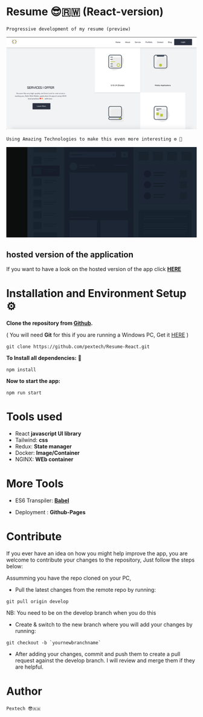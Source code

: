 # Resume 😎🇷🇼 (React-version)

```
Progressive development of my resume (preview)
```

![Design preview for the web app](./UI.png)

```
Using Amazing Technologies to make this even more interesting ⚙︎ 🔧
```

![Design preview for the web app](./src/images/background.svg)

<!-- ## How to get access to the Docker Container/Image

- Go on [Dockerhub](https://hub.docker.com/) website, if you don't have an account, you will be asked to create one

- The image is accessible via this link **[fronted-Image](https://hub.docker.com/layers/138860314/pextech/dutygenfront/frontend/images/sha256-dbaa46cc1fd2355645d2aa474457a61a339441964521a9fd8bb2f381177318d5?context=explore)**

- To run the image locally run the following command to pull the image  `docker push pextech/dutygenfront:frontend`

- to start the image run `docker run -it -p 8080:80 --name frontend pextech/dutygenfront:frontend` -->
## hosted version of the application

If you want to have a look on the hosted version of the app click **[HERE](https://pextech-resume.netlify.app/)**


# Installation and Environment Setup ⚙︎ 

**Clone the repository from [Github](https://github.com/pextech/Resume-React.git).**

( You will need **Git** for this if you are running a Windows PC, Get it [HERE](https://git-scm.com/) )

```
git clone https://github.com/pextech/Resume-React.git
```

**To Install all dependencies:** 🔧

```
npm install
```


**Now to start the app:**

```
npm run start
```


# Tools used

- React **javascript UI library**
- Tailwind: **css**
- Redux: **State manager**
- Docker: **Image/Container**
- NGINX: **WEb container**

# More Tools

- ES6 Transpiler: **[Babel](babeljs.io)**
<!-- - Deployment: **[Heroku](https://www.heroku.com)** and **[Netlify](https://www.netlify.com/)** -->

- Deployment : **Github-Pages**
<!-- - link to the app: **[link](https://pextech.github.io/Front-end-dutygenerator/)** -->

# Contribute

If you ever have an idea on how you might help improve the app, you are welcome to contribute your changes to the repository, Just follow the steps below:

Assumming you have the repo cloned on your PC,

- Pull the latest changes from the remote repo by running:

```
git pull origin develop
```

NB: You need to be on the develop branch when you do this

- Create & switch to the new branch where you will add your changes by running:

```
git checkout -b `yournewbranchname`
```

- After adding your changes, commit and push them to create a pull request against the develop branch. I will review and merge them if they are helpful.


# Author 

` Pextech 😎🇷🇼 `

